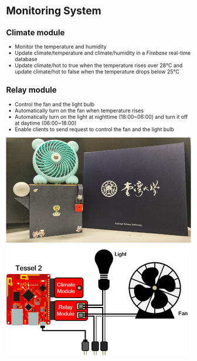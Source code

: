 # Monitoring System

## Climate module

- Monitor the temperature and humidity
- Update climate/temperature and climate/humidity in a _Firebase_ real-time
  database
- Update climate/hot to true when the temperature rises over 28&deg;C and update
  climate/hot to false when the temperature drops below 25&deg;C

## Relay module

- Control the fan and the light bulb
- Automatically turn on the fan when temperature rises
- Automatically turn on the light at nighttime (18:00~06:00) and turn it off
  at daytime (06:00~18:00)
- Enable clients to send request to control the fan and the light bulb

![Monitoring system](assets/images/monitoring-system.png)

![Monitoring system diagram](assets/images/monitoring-system-diagram.png)
